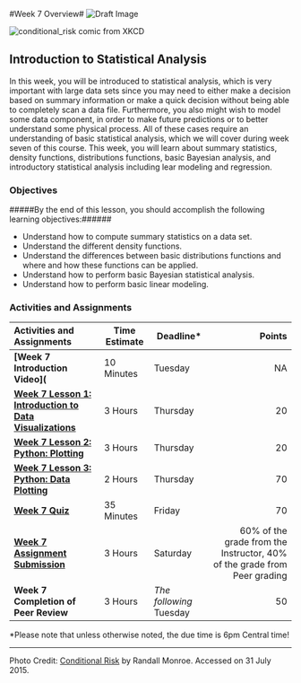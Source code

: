 #Week 7 Overview#
![Draft Image](../images/Draft_Version_picture.png)

![conditional_risk comic from XKCD](images/conditional_risk.png)
## Introduction to Statistical Analysis ##

In this week, you will be introduced to statistical analysis, which is very important with large data sets since you may need to either make a decision based on summary information or make a quick decision without being able to completely scan a data file. Furthermore, you also might wish to model some data component, in order to make future predictions or to better understand some physical process. All of these cases require an understanding of basic statistical analysis, which we will cover during week seven of this course. This week, you will learn about summary statistics, density functions, distributions functions, basic Bayesian analysis, and introductory statistical analysis including lear modeling and regression.

### Objectives ###

#####By the end of this lesson, you should accomplish the following learning objectives:######

- Understand how to compute summary statistics on a data set.
- Understand the different density functions.
- Understand the differences between basic distributions functions and where and how these functions can be applied.
- Understand how to perform basic Bayesian statistical analysis.
- Understand how to perform basic linear modeling.


### Activities and Assignments ###

|Activities and Assignments | Time Estimate | Deadline* | Points|
|:------| -----|-------|----------:|
|**[Week 7 Introduction Video](**|10 Minutes|Tuesday|NA|
|**[Week 7 Lesson 1: Introduction to Data Visualizations](lesson1.md)**| 3 Hours |Thursday| 20|
|**[Week 7 Lesson 2: Python: Plotting](lesson2.md)**| 3 Hours | Thursday | 20 |
|**[Week 7 Lesson 3: Python: Data Plotting](lesson3.md)**| 2 Hours | Thursday| 70 |
|**[Week 7 Quiz][w7q]**| 35 Minutes | Friday | 70|
|**[Week 7 Assignment Submission][w7a]**| 3 Hours | Saturday | 60% of the grade from the Instructor, 40% of the grade from Peer grading | 
|**Week 7 Completion of Peer Review**| 3 Hours | *The following* Tuesday | 50 | 


*Please note that unless otherwise noted, the due time is 6pm Central time!

----------
[w7a]: https://learn.illinois.edu/mod/workshop/view.php?id=1095263
[w7q]: https://learn.illinois.edu/mod/quiz/view.php?id=1095266
Photo Credit: [Conditional Risk](http://imgs.xkcd.com/comics/conditional_risk.png) by Randall Monroe. Accessed on 31 July 2015.
